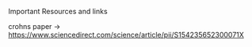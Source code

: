 Important Resources and links

crohns paper -> https://www.sciencedirect.com/science/article/pii/S154235652300071X


